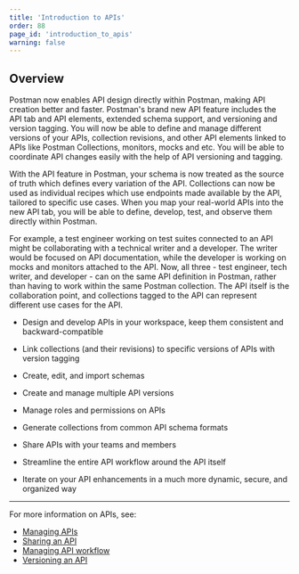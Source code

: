 ```yaml
---
title: 'Introduction to APIs'
order: 88
page_id: 'introduction_to_apis'
warning: false
---
```


## Overview

Postman now enables API design directly within Postman, making API creation better and faster. Postman's brand new API feature includes the API tab and API elements, extended schema support, and versioning and version tagging. You will now be able to define and manage different versions of your APIs, collection revisions, and other API elements linked to APIs like Postman Collections, monitors, mocks and etc. You will be able to coordinate API changes easily with the help of API versioning and tagging.

With the API feature in Postman, your schema is now treated as the source of truth which defines every variation of the API. Collections can now be used as individual recipes which use endpoints made available by the API, tailored to specific use cases. When you map your real-world APIs into the new API tab, you will be able to define, develop, test, and observe them directly within Postman.

For example, a test engineer working on test suites connected to an API might be collaborating with a technical writer and a developer. The writer would be focused on API documentation, while the developer is working on mocks and monitors attached to the API. Now, all three - test engineer, tech writer, and developer - can on the same API definition in Postman, rather than having to work within the same Postman collection. The API itself is the collaboration point, and collections tagged to the API can represent different use cases for the API.

* Design and develop APIs in your workspace, keep them consistent and backward-compatible

* Link collections (and their revisions) to specific versions of APIs with version tagging

* Create, edit, and import schemas

* Create and manage multiple API versions

* Manage roles and permissions on APIs

* Generate collections from common API schema formats

* Share APIs with your teams and members

* Streamline the entire API workflow around the API itself

* Iterate on your API enhancements in a much more dynamic, secure, and organized way

---
For more information on APIs, see:

* [Managing APIs](/docs/postman/design-and-develop-apis/managing-apis/)
* [Sharing an API](/docs/postman/design-and-develop-apis/sharing-apis/)
* [Managing API workflow](/docs/postman/design-and-develop-apis/the-api-workflow/)
* [Versioning an API](/docs/postman/design-and-develop-apis/versioning-an-api/)
